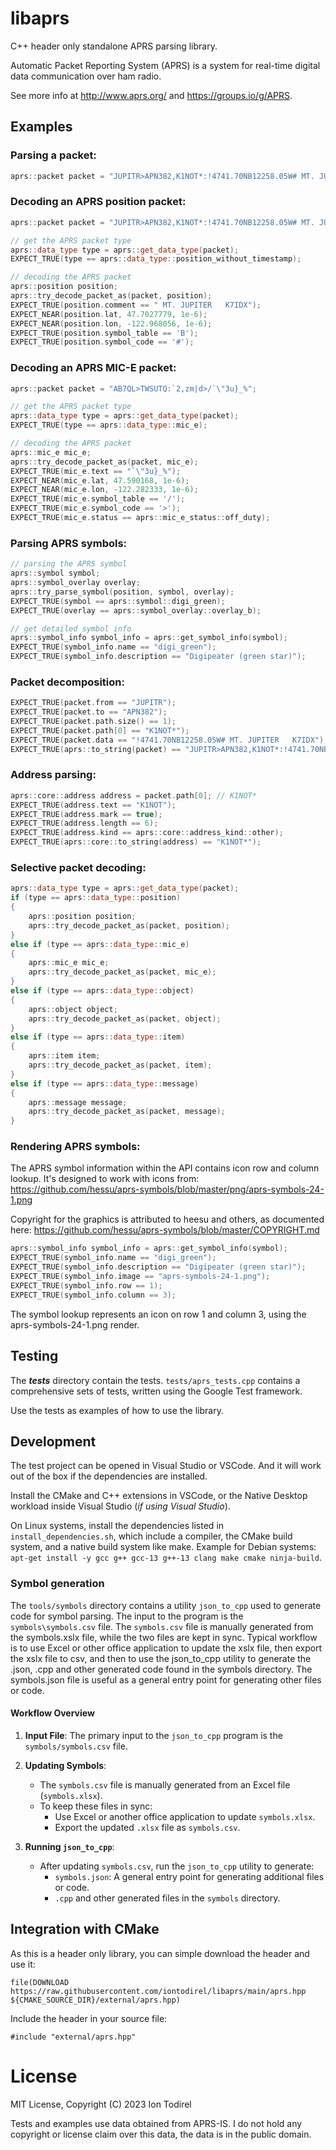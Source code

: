 # libaprs

C++ header only standalone APRS parsing library.

Automatic Packet Reporting System (APRS) is a system for real-time digital data communication over ham radio.

See more info at http://www.aprs.org/ and https://groups.io/g/APRS.

## Examples

### Parsing a packet:

``` cpp
aprs::packet packet = "JUPITR>APN382,K1NOT*:!4741.70NB12258.05W# MT. JUPITER   K7IDX";
```

### Decoding an APRS position packet:

``` cpp
aprs::packet packet = "JUPITR>APN382,K1NOT*:!4741.70NB12258.05W# MT. JUPITER   K7IDX";

// get the APRS packet type
aprs::data_type type = aprs::get_data_type(packet);
EXPECT_TRUE(type == aprs::data_type::position_without_timestamp);

// decoding the APRS packet
aprs::position position;
aprs::try_decode_packet_as(packet, position);
EXPECT_TRUE(position.comment == " MT. JUPITER   K7IDX");
EXPECT_NEAR(position.lat, 47.7027779, 1e-6);
EXPECT_NEAR(position.lon, -122.968056, 1e-6);
EXPECT_TRUE(position.symbol_table == 'B');
EXPECT_TRUE(position.symbol_code == '#');
```

### Decoding an APRS MIC-E packet:

``` cpp
aprs::packet packet = "AB7QL>TWSUTQ:`2,zm|d>/`\"3u}_%";

// get the APRS packet type
aprs::data_type type = aprs::get_data_type(packet);
EXPECT_TRUE(type == aprs::data_type::mic_e);

// decoding the APRS packet
aprs::mic_e mic_e;
aprs::try_decode_packet_as(packet, mic_e);
EXPECT_TRUE(mic_e.text == "`\"3u}_%");
EXPECT_NEAR(mic_e.lat, 47.590168, 1e-6);
EXPECT_NEAR(mic_e.lon, -122.282333, 1e-6);
EXPECT_TRUE(mic_e.symbol_table == '/');
EXPECT_TRUE(mic_e.symbol_code == '>');
EXPECT_TRUE(mic_e.status == aprs::mic_e_status::off_duty);
```

### Parsing APRS symbols:

``` cpp
// parsing the APRS symbol
aprs::symbol symbol;
aprs::symbol_overlay overlay;
aprs::try_parse_symbol(position, symbol, overlay);
EXPECT_TRUE(symbol == aprs::symbol::digi_green);
EXPECT_TRUE(overlay == aprs::symbol_overlay::overlay_b);

// get detailed symbol info
aprs::symbol_info symbol_info = aprs::get_symbol_info(symbol);
EXPECT_TRUE(symbol_info.name == "digi_green");
EXPECT_TRUE(symbol_info.description == "Digipeater (green star)");
```

### Packet decomposition:

``` cpp
EXPECT_TRUE(packet.from == "JUPITR");
EXPECT_TRUE(packet.to == "APN382");
EXPECT_TRUE(packet.path.size() == 1);
EXPECT_TRUE(packet.path[0] == "K1NOT*");
EXPECT_TRUE(packet.data == "!4741.70NB12258.05W# MT. JUPITER   K7IDX");
EXPECT_TRUE(aprs::to_string(packet) == "JUPITR>APN382,K1NOT*:!4741.70NB12258.05W# MT. JUPITER   K7IDX");
```

### Address parsing:

``` cpp
aprs::core::address address = packet.path[0]; // K1NOT*
EXPECT_TRUE(address.text == "K1NOT");
EXPECT_TRUE(address.mark == true);
EXPECT_TRUE(address.length == 6);
EXPECT_TRUE(address.kind == aprs::core::address_kind::other);
EXPECT_TRUE(aprs::core::to_string(address) == "K1NOT*");
```

### Selective packet decoding:

``` cpp
aprs::data_type type = aprs::get_data_type(packet);
if (type == aprs::data_type::position)
{
    aprs::position position;
    aprs::try_decode_packet_as(packet, position);
}
else if (type == aprs::data_type::mic_e)
{
    aprs::mic_e mic_e;
    aprs::try_decode_packet_as(packet, mic_e);
}
else if (type == aprs::data_type::object)
{
    aprs::object object;
    aprs::try_decode_packet_as(packet, object);
}
else if (type == aprs::data_type::item)
{
    aprs::item item;
    aprs::try_decode_packet_as(packet, item);
}
else if (type == aprs::data_type::message)
{
    aprs::message message;
    aprs::try_decode_packet_as(packet, message);
}
```

### Rendering APRS symbols:

The APRS symbol information within the API contains icon row and column lookup. It's designed to work with icons from: https://github.com/hessu/aprs-symbols/blob/master/png/aprs-symbols-24-1.png

Copyright for the graphics is attributed to heesu and others, as documented here: https://github.com/hessu/aprs-symbols/blob/master/COPYRIGHT.md

``` cpp
aprs::symbol_info symbol_info = aprs::get_symbol_info(symbol);
EXPECT_TRUE(symbol_info.name == "digi_green");
EXPECT_TRUE(symbol_info.description == "Digipeater (green star)");
EXPECT_TRUE(symbol_info.image == "aprs-symbols-24-1.png");
EXPECT_TRUE(symbol_info.row == 1);
EXPECT_TRUE(symbol_info.column == 3);
```

The symbol lookup represents an icon on row 1 and column 3, using the aprs-symbols-24-1.png render.

## Testing

The ***tests*** directory contain the tests. `tests/aprs_tests.cpp` contains a comprehensive sets of tests, written using the Google Test framework.

Use the tests as examples of how to use the library.

## Development

The test project can be opened in Visual Studio or VSCode. And it will work out of the box if the dependencies are installed.

Install the CMake and C++ extensions in VSCode, or the Native Desktop workload inside Visual Studio (*if using Visual Studio*).

On Linux systems, install the dependencies listed in `install_dependencies.sh`, which include a compiler, the CMake build system, and a native build system like make. Example for Debian systems: `apt-get install -y gcc g++ gcc-13 g++-13 clang make cmake ninja-build`.

### Symbol generation

The `tools/symbols` directory contains a utility `json_to_cpp` used to generate code for symbol parsing. The input to the program is the `symbols\symbols.csv` file. The `symbols.csv` file is manually generated from the symbols.xslx file, while the two files are kept in sync. Typical workflow is to use Excel or other office application to update the xslx file, then export the xslx file to csv, and then to use the json_to_cpp utility to generate the .json, .cpp and other generated code found in the symbols directory. The symbols.json file is useful as a general entry point for generating other files or code.

#### Workflow Overview

1. **Input File**: The primary input to the `json_to_cpp` program is the `symbols/symbols.csv` file.

2. **Updating Symbols**:
   - The `symbols.csv` file is manually generated from an Excel file (`symbols.xlsx`).
   - To keep these files in sync:
     - Use Excel or another office application to update `symbols.xlsx`.
     - Export the updated `.xlsx` file as `symbols.csv`.

3. **Running `json_to_cpp`**:
   - After updating `symbols.csv`, run the `json_to_cpp` utility to generate:
     - `symbols.json`: A general entry point for generating additional files or code.
     - `.cpp` and other generated files in the `symbols` directory.

## Integration with CMake

As this is a header only library, you can simple download the header and use it:

`file(DOWNLOAD
    https://raw.githubusercontent.com/iontodirel/libaprs/main/aprs.hpp
    ${CMAKE_SOURCE_DIR}/external/aprs.hpp)`

Include the header in your source file:

`#include "external/aprs.hpp"`

# License

MIT License, Copyright (C) 2023 Ion Todirel

Tests and examples use data obtained from APRS-IS. I do not hold any copyright or license claim over this data, the data is in the public domain.
